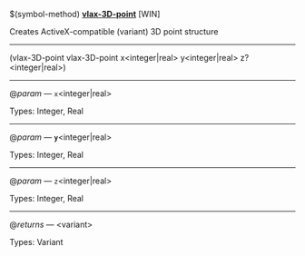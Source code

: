 $(symbol-method) [**vlax-3D-point**](https://help.autodesk.com/view/OARX/2021/ENU/?guid=GUID-4C3B6017-BA57-451D-8CF8-C8539E9517F6) [WIN]

Creates ActiveX-compatible (variant) 3D point structure

 ------ 
(vlax-3D-point vlax-3D-point x&lt;integer|real&gt; y&lt;integer|real&gt; z?&lt;integer|real&gt;)

 ------ 
@*param* — `x`&lt;integer|real&gt;

Types: Integer, Real

 ------ 
@*param* — **`y`**&lt;integer|real&gt;

Types: Integer, Real

 ------ 
@*param* — `z`&lt;integer|real&gt;

Types: Integer, Real

 ------ 
@*returns* — &lt;variant&gt;

Types: Variant